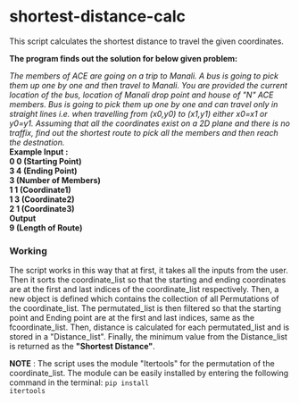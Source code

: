 # shortest-distance-calc
This script calculates the shortest distance to travel the given coordinates.

<strong>The program finds out the solution for below given problem:</strong>

<i>The members of ACE are going on a trip to Manali. A bus is going to pick them up one by one and then travel to Manali. You are provided the current location of the bus, location of Manali drop point and house of "N" ACE members. Bus is going to pick them up one by one and can travel only in straight lines i.e. when travelling from (x0,y0) to (x1,y1) either x0=x1 or y0=y1. 
Assuming that all the coordinates exist on a 2D plane and there is no traffix, find out the shortest route to pick all the members and then reach the destnation.</i><br>
<b>Example Input :<br>
0 0 (Starting Point)<br>
3 4 (Ending Point)<br>
3 (Number of Members)<br>
1 1 (Coordinate1)<br>
1 3 (Coordinate2)<br>
2 1 (Coordinate3)<br>
Output <br>
9 (Length of Route)</b><br>

<h3>Working</h3>
The script works in this way that at first, it takes all the inputs from the user. Then it sorts the coordinate_list so that the starting and ending coordinates are at the first and last indices of the coordinate_list respectively. Then, a new object is defined which contains the collection of all Permutations of the coordinate_list. The permutated_list is then filtered so that the starting point and Ending point are at the first and last indices, same as the fcoordinate_list. Then, distance is calculated for each permutated_list and is stored in a "Distance_list". Finally, the minimum value from the Distance_list is returned as the <strong>"Shortest Distance"</strong>.

<b>NOTE</b> : The script uses the module "Itertools" for the permutation of the coordinate_list. The module can be easily installed by entering the following command in the terminal:
<code>pip install itertools</code>
